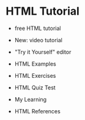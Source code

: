 # HTML Tutorial

- free HTML tutorial
- New: video tutorial

- "Try it Yourself" editor
- HTML Examples
- HTML Exercises
- HTML Quiz Test
- My Learning
- HTML References
